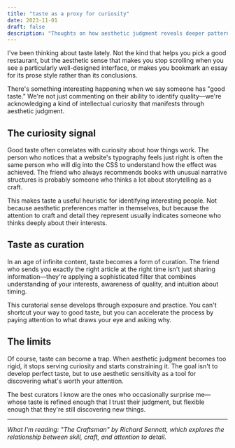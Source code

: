 ```yaml
---
title: "taste as a proxy for curiosity"
date: 2023-11-01
draft: false
description: "Thoughts on how aesthetic judgment reveals deeper patterns of intellectual engagement"
---
```


I've been thinking about taste lately. Not the kind that helps you pick a good restaurant, but the aesthetic sense that makes you stop scrolling when you see a particularly well-designed interface, or makes you bookmark an essay for its prose style rather than its conclusions.

There's something interesting happening when we say someone has "good taste." We're not just commenting on their ability to identify quality—we're acknowledging a kind of intellectual curiosity that manifests through aesthetic judgment.

## The curiosity signal

Good taste often correlates with curiosity about how things work. The person who notices that a website's typography feels just right is often the same person who will dig into the CSS to understand how the effect was achieved. The friend who always recommends books with unusual narrative structures is probably someone who thinks a lot about storytelling as a craft.

This makes taste a useful heuristic for identifying interesting people. Not because aesthetic preferences matter in themselves, but because the attention to craft and detail they represent usually indicates someone who thinks deeply about their interests.

## Taste as curation

In an age of infinite content, taste becomes a form of curation. The friend who sends you exactly the right article at the right time isn't just sharing information—they're applying a sophisticated filter that combines understanding of your interests, awareness of quality, and intuition about timing.

This curatorial sense develops through exposure and practice. You can't shortcut your way to good taste, but you can accelerate the process by paying attention to what draws your eye and asking why.

## The limits

Of course, taste can become a trap. When aesthetic judgment becomes too rigid, it stops serving curiosity and starts constraining it. The goal isn't to develop perfect taste, but to use aesthetic sensitivity as a tool for discovering what's worth your attention.

The best curators I know are the ones who occasionally surprise me—whose taste is refined enough that I trust their judgment, but flexible enough that they're still discovering new things.

---

*What I'm reading: "The Craftsman" by Richard Sennett, which explores the relationship between skill, craft, and attention to detail.*
